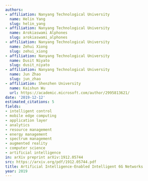 ```yaml
---
authors:
- affiliation: Nanyang Technological University
  name: Helin Yang
  slug: helin_yang
- affiliation: Nanyang Technological University
  name: Arokiaswami Alphones
  slug: arokiaswami_alphones
- affiliation: Nanyang Technological University
  name: Zehui Xiong
  slug: zehui_xiong
- affiliation: Nanyang Technological University
  name: Dusit Niyato
  slug: dusit_niyato
- affiliation: Nanyang Technological University
  name: Jun Zhao
  slug: jun_zhao
- affiliation: Shenzhen University
  name: Kaishun Wu
  url: https://academic.microsoft.com/author/2995813621/
date: '2019-12-12'
estimated_citations: 5
fields:
- intelligent control
- mobile edge computing
- application layer
- analytics
- resource management
- energy management
- spectrum management
- augmented reality
- computer science
- artificial intelligence
in: arXiv preprint arXiv:1912.05744
src: https://arxiv.org/pdf/1912.05744.pdf
title: Artificial Intelligence-Enabled Intelligent 6G Networks
year: 2019
---
```

